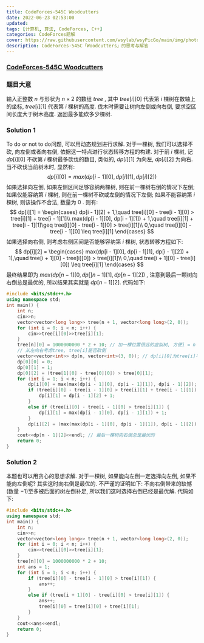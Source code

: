 ```yaml
---
title: CodeForces-545C Woodcutters 
date: 2022-06-23 02:53:00
updated:
tags: [计算机, 算法, CodeForces, C++]
categories: CodeForces题解
cover: https://raw.githubusercontent.com/wsylab/wsyPicGo/main/img/photo-1566744883356-fb704591844e
description: CodeForces-545C「Woodcutters」的思考与解答
---
```

### [CodeForces-545C Woodcutters](https://codeforces.com/problemset/problem/545/C)

### 题目大意
输入正整数 $n$ 与形状为 $n × 2$ 的数组 $tree$ , 其中 $tree[i][0]$ 代表第 $i$ 棵树在数轴上的坐标, $tree[i][1]$ 代表第 $i$ 棵树的高度. 伐木时需要让树向左倒或向右倒, 要求空区间长度大于树木高度. 返回最多能砍多少棵树.
### Solution 1
To do or not to do问题, 可以用动态规划进行求解. 对于一棵树, 我们可以选择不砍, 向左倒或者向右倒, 依据这一特点进行状态转移方程的构建. 对于前 $i$ 棵树, 记 $dp[i][0]$ 不砍第 $i$ 棵树最多砍伐的数目, 类似的, $dp[i][1]$ 为向左, $dp[i][2]$ 为向右. 当不砍伐当前树木时, 显然有:
$$
dp[i][0] = max(dp[i - 1][0], dp[i][1], dp[i][2])
$$
如果选择向左倒, 如果左侧区间足够容纳两棵树, 则在前一棵树右倒的情况下左倒; 如果仅能容纳第 $i$ 棵树, 则在前一棵树不砍或左倒的情况下左倒; 如果不能容纳第 $i$ 棵树, 则该操作不合法, 数量为 $0$ . 则有:
$$
dp[i][1] = 
\begin{cases}
dp[i - 1][2] + 1,\quad tree[i][0] - tree[i - 1][0] > tree[i][1] + tree[i - 1][1]\\
max(dp[i - 1][0], dp[i - 1][1]) + 1,\quad tree[i][1] + tree[i - 1][1]\geq tree[i][0] - tree[i - 1][0] > tree[i][1]\\
0,\quad tree[i][0] - tree[i - 1][0] \leq tree[i][1]
\end{cases}
$$
如果选择向右倒, 则考虑右侧区间是否能够容纳第 $i$ 棵树, 状态转移方程如下:
$$
dp[i][2] =
\begin{cases}
max(dp[i - 1][0], dp[i - 1][1], dp[i - 1][2]) + 1),\quad tree[i + 1][0] - tree[i][0]) > tree[i][1]\\
0,\quad tree[i + 1][0] - tree[i][0]) \leq tree[i][1]
\end{cases}
$$
最终结果即为 $max(dp[n - 1][0, dp[]n - 1][1], dp[n - 1][2])$ , 注意到最后一颗树向右倒总是最优的, 所以结果其实就是 $dp[n - 1][2]$.
代码如下:
```C++
#include <bits/stdc++.h>
using namespace std;
int main() {
    int n;
    cin>>n;
    vector<vector<long long>> tree(n + 1, vector<long long>(2, 0));
    for (int i = 0; i < n; i++) {
        cin>>tree[i][0]>>tree[i][1];
    }
    tree[n][0] = 1000000000 * 2 + 10; // 加一棵位置很远的虚拟树, 方便i = n - 1时的处理
    // 从左向右考虑tree, tree[i]是否砍倒
    vector<vector<int>> dp(n, vector<int>(3, 0)); // dp[i][0]为tree[i]不砍, 1为向左倒, 2为向右倒
    dp[0][0] = 0;
    dp[0][1] = 1;
    dp[0][2] = (tree[1][0] - tree[0][0]) > tree[0][1];
    for (int i = 1; i < n; i++) {
        dp[i][0] = max(max(dp[i - 1][0], dp[i - 1][1]), dp[i - 1][2]);
        if (tree[i][0] - tree[i - 1][0] > tree[i][1] + tree[i - 1][1]) {
            dp[i][1] = dp[i - 1][2] + 1;
        }
        else if (tree[i][0] - tree[i - 1][0] > tree[i][1]) {
            dp[i][1] = max(dp[i - 1][0], dp[i - 1][1]) + 1;
        }
        dp[i][2] = (max(max(dp[i - 1][0], dp[i - 1][1]), dp[i - 1][2]) + 1) * ((tree[i + 1][0] - tree[i][0]) > tree[i][1]);
    }
    cout<<dp[n - 1][2]<<endl; // 最后一棵树向右倒总是最优的
    return 0;
}
```

### Solution 2
本题也可以用贪心的思想求解. 对于一棵树, 如果能向左倒一定选择向左倒, 如果不能向左倒呢? 其实这时向右倒是最优的. 不严谨的证明如下: 不向右倒带来的缺憾(数量 $- 1$)至多被后面的树左倒补足, 所以我们这时选择右倒已经是最优解.
代码如下:
```C++
#include <bits/stdc++.h>
using namespace std;
int main() {
    int n;
    cin>>n;
    vector<vector<long long>> tree(n + 1, vector<long long>(2, 0));
    for (int i = 0; i < n; i++) {
        cin>>tree[i][0]>>tree[i][1];
    }
    tree[n][0] = 1000000000 * 2 + 10;
    int ans = 1;
    for (int i = 1; i < n; i++) {
        if (tree[i][0] - tree[i - 1][0] > tree[i][1]) {
            ans++;
        }
        else if (tree[i + 1][0] - tree[i][0] > tree[i][1]) {
            ans++;
            tree[i][0] = tree[i][0] + tree[i][1];
        }
    }
    cout<<ans<<endl;
    return 0;
}
```